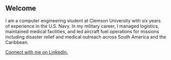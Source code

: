 ## Welcome

I am a computer engineering student at Clemson University with six years of experience in the U.S. Navy. In my military career, I managed logistics, maintained medical facilities, and led aircraft fuel operations for missions including disaster relief and medical outreach across South America and the Caribbean.

[Connect with me on LinkedIn.](https://www.linkedin.com/in/cetuck/)
